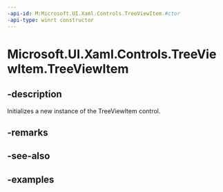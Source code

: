 ```yaml
---
-api-id: M:Microsoft.UI.Xaml.Controls.TreeViewItem.#ctor
-api-type: winrt constructor
---
```

<!-- Method syntax.
public TreeViewItem.TreeViewItem()
-->

# Microsoft.UI.Xaml.Controls.TreeViewItem.TreeViewItem


## -description

Initializes a new instance of the TreeViewItem control.


## -remarks


## -see-also


## -examples



